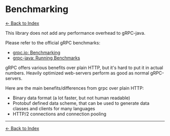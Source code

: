 # Benchmarking

[<- Back to Index](index.md)

This library does not add any performance overhead to gRPC-java.

Please refer to the official gRPC benchmarks:

- [grpc.io: Benchmarking](https://grpc.io/docs/guides/benchmarking/)
- [grpc-java: Running Benchmarks](https://github.com/grpc/grpc-java/tree/master/benchmarks#grpc-benchmarks)

gRPC offers various benefits over plain HTTP, but it's hard to put it in actual numbers.
Heavily optimized web-servers perform as good as normal gRPC-servers.

Here are the main benefits/differences from grpc over plain HTTP:

- Binary data format (a lot faster, but not human readable)
- Protobuf defined data scheme, that can be used to generate data classes and clients for many languages
- HTTP/2 connections and connection pooling

----------

[<- Back to Index](index.md)
